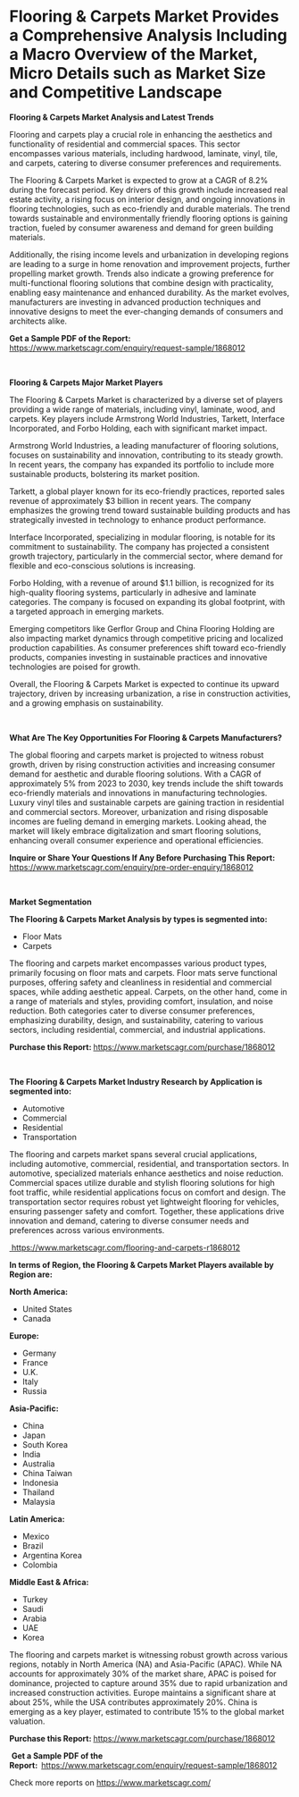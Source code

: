 <p><h1>Flooring & Carpets Market Provides a Comprehensive Analysis Including a Macro Overview of the Market, Micro Details such as Market Size and Competitive Landscape</h1></p><p><strong>Flooring & Carpets Market Analysis and Latest Trends</strong></p>
<p><p>Flooring and carpets play a crucial role in enhancing the aesthetics and functionality of residential and commercial spaces. This sector encompasses various materials, including hardwood, laminate, vinyl, tile, and carpets, catering to diverse consumer preferences and requirements. </p><p>The Flooring & Carpets Market is expected to grow at a CAGR of 8.2% during the forecast period. Key drivers of this growth include increased real estate activity, a rising focus on interior design, and ongoing innovations in flooring technologies, such as eco-friendly and durable materials. The trend towards sustainable and environmentally friendly flooring options is gaining traction, fueled by consumer awareness and demand for green building materials. </p><p>Additionally, the rising income levels and urbanization in developing regions are leading to a surge in home renovation and improvement projects, further propelling market growth. Trends also indicate a growing preference for multi-functional flooring solutions that combine design with practicality, enabling easy maintenance and enhanced durability. As the market evolves, manufacturers are investing in advanced production techniques and innovative designs to meet the ever-changing demands of consumers and architects alike.</p></p>
<p><strong>Get a Sample PDF of the Report:&nbsp;</strong> <a href="https://www.marketscagr.com/enquiry/request-sample/1868012?utm_campaign=1999&utm_medium=2&utm_source=Github&utm_content=ia&utm_term=07022025&utm_id=flooring-carpets">https://www.marketscagr.com/enquiry/request-sample/1868012</a></p>
<p>&nbsp;</p>
<p><strong>Flooring & Carpets Major Market Players</strong></p>
<p><p>The Flooring & Carpets Market is characterized by a diverse set of players providing a wide range of materials, including vinyl, laminate, wood, and carpets. Key players include Armstrong World Industries, Tarkett, Interface Incorporated, and Forbo Holding, each with significant market impact.</p><p>Armstrong World Industries, a leading manufacturer of flooring solutions, focuses on sustainability and innovation, contributing to its steady growth. In recent years, the company has expanded its portfolio to include more sustainable products, bolstering its market position.</p><p>Tarkett, a global player known for its eco-friendly practices, reported sales revenue of approximately $3 billion in recent years. The company emphasizes the growing trend toward sustainable building products and has strategically invested in technology to enhance product performance.</p><p>Interface Incorporated, specializing in modular flooring, is notable for its commitment to sustainability. The company has projected a consistent growth trajectory, particularly in the commercial sector, where demand for flexible and eco-conscious solutions is increasing.</p><p>Forbo Holding, with a revenue of around $1.1 billion, is recognized for its high-quality flooring systems, particularly in adhesive and laminate categories. The company is focused on expanding its global footprint, with a targeted approach in emerging markets.</p><p>Emerging competitors like Gerflor Group and China Flooring Holding are also impacting market dynamics through competitive pricing and localized production capabilities. As consumer preferences shift toward eco-friendly products, companies investing in sustainable practices and innovative technologies are poised for growth.</p><p>Overall, the Flooring & Carpets Market is expected to continue its upward trajectory, driven by increasing urbanization, a rise in construction activities, and a growing emphasis on sustainability.</p></p>
<p>&nbsp;</p>
<p><strong>What Are The Key Opportunities For Flooring & Carpets Manufacturers?</strong></p>
<p><p>The global flooring and carpets market is projected to witness robust growth, driven by rising construction activities and increasing consumer demand for aesthetic and durable flooring solutions. With a CAGR of approximately 5% from 2023 to 2030, key trends include the shift towards eco-friendly materials and innovations in manufacturing technologies. Luxury vinyl tiles and sustainable carpets are gaining traction in residential and commercial sectors. Moreover, urbanization and rising disposable incomes are fueling demand in emerging markets. Looking ahead, the market will likely embrace digitalization and smart flooring solutions, enhancing overall consumer experience and operational efficiencies.</p></p>
<p><strong>Inquire or Share Your Questions If Any Before Purchasing This Report:</strong> <a href="https://www.marketscagr.com/enquiry/pre-order-enquiry/1868012?utm_campaign=1999&utm_medium=2&utm_source=Github&utm_content=ia&utm_term=07022025&utm_id=flooring-carpets">https://www.marketscagr.com/enquiry/pre-order-enquiry/1868012</a></p>
<p>&nbsp;</p>
<p><strong>Market Segmentation</strong></p>
<p><strong>The Flooring & Carpets Market Analysis by types is segmented into:</strong></p>
<p><ul><li>Floor Mats</li><li>Carpets</li></ul></p>
<p><p>The flooring and carpets market encompasses various product types, primarily focusing on floor mats and carpets. Floor mats serve functional purposes, offering safety and cleanliness in residential and commercial spaces, while adding aesthetic appeal. Carpets, on the other hand, come in a range of materials and styles, providing comfort, insulation, and noise reduction. Both categories cater to diverse consumer preferences, emphasizing durability, design, and sustainability, catering to various sectors, including residential, commercial, and industrial applications.</p></p>
<p><strong>Purchase this Report:&nbsp;</strong><a href="https://www.marketscagr.com/purchase/1868012?utm_campaign=1999&utm_medium=2&utm_source=Github&utm_content=ia&utm_term=07022025&utm_id=flooring-carpets">https://www.marketscagr.com/purchase/1868012</a></p>
<p>&nbsp;</p>
<p><strong>The Flooring & Carpets Market Industry Research by Application is segmented into:</strong></p>
<p><ul><li>Automotive</li><li>Commercial</li><li>Residential</li><li>Transportation</li></ul></p>
<p><p>The flooring and carpets market spans several crucial applications, including automotive, commercial, residential, and transportation sectors. In automotive, specialized materials enhance aesthetics and noise reduction. Commercial spaces utilize durable and stylish flooring solutions for high foot traffic, while residential applications focus on comfort and design. The transportation sector requires robust yet lightweight flooring for vehicles, ensuring passenger safety and comfort. Together, these applications drive innovation and demand, catering to diverse consumer needs and preferences across various environments.</p></p>
<p><a href="https://www.marketscagr.com/flooring-and-carpets-r1868012?utm_campaign=1999&utm_medium=2&utm_source=Github&utm_content=ia&utm_term=07022025&utm_id=flooring-carpets">&nbsp;https://www.marketscagr.com/flooring-and-carpets-r1868012</a></p>
<p><strong>In terms of Region, the Flooring & Carpets Market Players available by Region are:</strong></p>
<p>
    <p> <strong> North America: </strong>
        <ul>
            <li>United States</li>
            <li>Canada</li>
        </ul>
        </p> 
    <p> <strong> Europe: </strong>
        <ul>
            <li>Germany</li>
            <li>France</li>
            <li>U.K.</li>
            <li>Italy</li>
            <li>Russia</li>
        </ul>
        </p> 
    <p> <strong> Asia-Pacific: </strong>
        <ul>
            <li>China</li>
            <li>Japan</li>
            <li>South Korea</li>
            <li>India</li>
            <li>Australia</li>
            <li>China Taiwan</li>
            <li>Indonesia</li>
            <li>Thailand</li>
            <li>Malaysia</li>
        </ul>
        </p> 
    <p> <strong> Latin America: </strong>
        <ul>
            <li>Mexico</li>
            <li>Brazil</li>
            <li>Argentina Korea</li>
            <li>Colombia</li>
        </ul>
        </p> 
    <p> <strong> Middle East & Africa: </strong>
        <ul>
            <li>Turkey</li>
            <li>Saudi</li>
            <li>Arabia</li>
            <li>UAE</li>
            <li>Korea</li>
        </ul>
    </p>
    </p>
<p><p>The flooring and carpets market is witnessing robust growth across various regions, notably in North America (NA) and Asia-Pacific (APAC). While NA accounts for approximately 30% of the market share, APAC is poised for dominance, projected to capture around 35% due to rapid urbanization and increased construction activities. Europe maintains a significant share at about 25%, while the USA contributes approximately 20%. China is emerging as a key player, estimated to contribute 15% to the global market valuation.</p></p>
<p><strong>Purchase this Report: </strong><a href="https://www.marketscagr.com/purchase/1868012?utm_campaign=1999&utm_medium=2&utm_source=Github&utm_content=ia&utm_term=07022025&utm_id=flooring-carpets">https://www.marketscagr.com/purchase/1868012</a></p>
<p>&nbsp;<strong>Get a Sample PDF of the Report:&nbsp;&nbsp;</strong><a href="https://www.marketscagr.com/enquiry/request-sample/1868012?utm_campaign=1999&utm_medium=2&utm_source=Github&utm_content=ia&utm_term=07022025&utm_id=flooring-carpets">https://www.marketscagr.com/enquiry/request-sample/1868012</a></p>
<p><strong></strong></p>
<p>Check more reports on <a href="https://www.marketscagr.com/?utm_campaign=1999&utm_medium=2&utm_source=Github&utm_content=ia&utm_term=07022025&utm_id=flooring-carpets">https://www.marketscagr.com/</a></p>